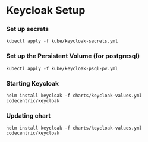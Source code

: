 # Keycloak Setup

### Set up secrets

```
kubectl apply -f kube/keycloak-secrets.yml
```

### Set up the Persistent Volume (for postgresql)

```
kubectl apply -f kube/keycloak-psql-pv.yml
```

### Starting Keycloak

```
helm install keycloak -f charts/keycloak-values.yml codecentric/keycloak
```

### Updating chart

```
helm install keycloak -f charts/keycloak-values.yml codecentric/keycloak
```
